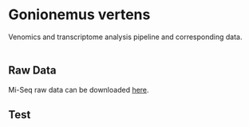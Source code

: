 # Gonionemus vertens
Venomics and transcriptome analysis pipeline and corresponding data. <br><br>

## Raw Data
Mi-Seq raw data can be downloaded <a href="https://drive.google.com/drive/folders/167YjEY6aDBUV8yjj3kig6dJXio9BR-vX" target="_blank">here</a>.


## Test